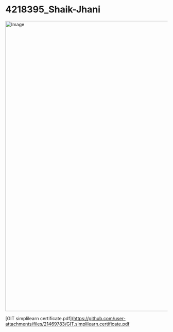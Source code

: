# 4218395\_Shaik-Jhani

<img width="1913" height="902" alt="Image" src="https://github.com/user-attachments/assets/1274f30b-c6a0-4fd3-99c8-af78203c2583" />

[GIT simplilearn certificate.pdf](https://github.com/user-attachments/files/21469783/GIT.simplilearn.certificate.pdf
